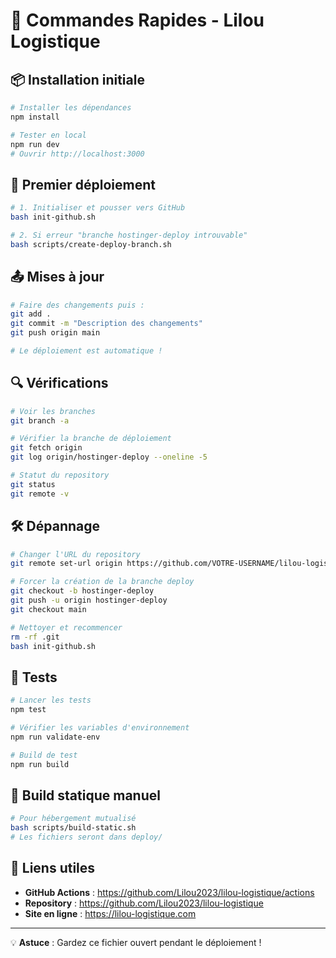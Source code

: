 # 🚀 Commandes Rapides - Lilou Logistique

## 📦 Installation initiale

```bash
# Installer les dépendances
npm install

# Tester en local
npm run dev
# Ouvrir http://localhost:3000
```

## 🔧 Premier déploiement

```bash
# 1. Initialiser et pousser vers GitHub
bash init-github.sh

# 2. Si erreur "branche hostinger-deploy introuvable"
bash scripts/create-deploy-branch.sh
```

## 📤 Mises à jour

```bash
# Faire des changements puis :
git add .
git commit -m "Description des changements"
git push origin main

# Le déploiement est automatique !
```

## 🔍 Vérifications

```bash
# Voir les branches
git branch -a

# Vérifier la branche de déploiement
git fetch origin
git log origin/hostinger-deploy --oneline -5

# Statut du repository
git status
git remote -v
```

## 🛠️ Dépannage

```bash
# Changer l'URL du repository
git remote set-url origin https://github.com/VOTRE-USERNAME/lilou-logistique.git

# Forcer la création de la branche deploy
git checkout -b hostinger-deploy
git push -u origin hostinger-deploy
git checkout main

# Nettoyer et recommencer
rm -rf .git
bash init-github.sh
```

## 🧪 Tests

```bash
# Lancer les tests
npm test

# Vérifier les variables d'environnement
npm run validate-env

# Build de test
npm run build
```

## 📝 Build statique manuel

```bash
# Pour hébergement mutualisé
bash scripts/build-static.sh
# Les fichiers seront dans deploy/
```

## 🔗 Liens utiles

- **GitHub Actions** : https://github.com/Lilou2023/lilou-logistique/actions
- **Repository** : https://github.com/Lilou2023/lilou-logistique
- **Site en ligne** : https://lilou-logistique.com

---

💡 **Astuce** : Gardez ce fichier ouvert pendant le déploiement !